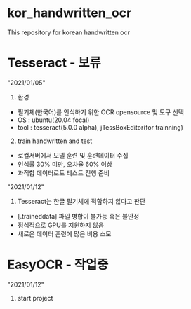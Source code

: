# kor_handwritten_ocr
This repository for korean handwritten ocr

# Tesseract - 보류
"2021/01/05"
1. 환경
- 필기체(한국어)를 인식하기 위한 OCR opensource 및 도구 선택
-  OS  : ubuntu(20.04 focal)
- tool : tesseract(5.0.0 alpha), jTessBoxEditor(for trainning)

2. train handwritten and test
- 로컬서버에서 모델 훈련 및 훈련데이터 수집
- 인식률 30% 미만, 오차율 60% 이상
- 과적합 데이터로도 테스트 진행 준비


"2021/01/12"
1. Tesseract는 한글 필기체에 적합하지 않다고 판단
- [.traineddata] 파일 병합이 불가능 혹은 불안정
- 정식적으로 GPU를 지원하지 않음
- 새로운 데이터 훈련에 많은 비용 소모

# EasyOCR - 작업중
"2021/01/12"
1. start project
